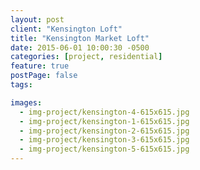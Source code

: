 ```yaml
---
layout: post
client: "Kensington Loft"
title: "Kensington Market Loft"
date: 2015-06-01 10:00:30 -0500
categories: [project, residential]
feature: true
postPage: false
tags:

images:
  - img-project/kensington-4-615x615.jpg
  - img-project/kensington-1-615x615.jpg
  - img-project/kensington-2-615x615.jpg
  - img-project/kensington-3-615x615.jpg
  - img-project/kensington-5-615x615.jpg
---
```

